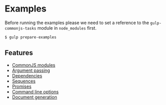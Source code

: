 # Examples

Before running the examples please we need to set a reference to the `gulp-commonjs-tasks` module in `node_modules` first.

```bash
$ gulp prepare-examples
```
## Features
- [CommonJS modules](examples/commonjs.md)
- [Argument passing](examples/argument-passing.md)
- [Dependencies](examples/dependencies.md)
- [Sequences](examples/sequences.md)
- [Promises](examples/promises.md)
- [Command line options](examples/help.md)
- [Document generation](examples/readme.md)
